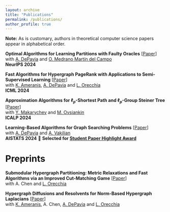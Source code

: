 ```yaml
---
layout: archive
title: "Publications"
permalink: /publications/
author_profile: true
---
```


**Note:** As is customary, authors in theoretical computer science papers appear in alphabetical order.

**Optimal Algorithms for Learning Partitions with Faulty Oracles** [[Paper](https://openreview.net/attachment?id=ygDl8q02gA&name=pdf)]<br>
with [A. DePavia](https://cam.uchicago.edu/people/profile/adela-depavia/) and [O. Medrano Martín del Campo](https://mathematics.uchicago.edu/people/profile/olga-medrano-martin-del-campo/)<br>
**NeurIPS 2024**

**Fast Algorithms for Hypergraph PageRank with Applications to Semi-Supervised Learning** [[Paper](https://openreview.net/pdf?id=sfQH4JJ4We)]<br>
with  [K. Ameranis](https://people.cs.uchicago.edu/~kameranis/), [A. DePavia](https://cam.uchicago.edu/people/profile/adela-depavia/) and [L. Orecchia](https://orecchia.net)<br>
**ICML 2024**

**Approximation Algorithms for $\ell_p$-Shortest Path and $\ell_p$-Group Steiner Tree** [[Paper](http://arxiv.org/abs/2404.17669)]<br> 
with [Y. Makarychev](https://home.ttic.edu/~yury) and [M. Ovsiankin](https://maxov.org)<br>
**ICALP 2024**

**Learning-Based Algorithms for Graph Searching Problems** [[Paper](https://arxiv.org/abs/2402.17736)]<br>
with [A. DePavia](https://cam.uchicago.edu/people/profile/adela-depavia/) and [A. Vakilian](https://www.mit.edu/~vakilian)<br>
**AISTATS 2024** 🥇 **Selected for [Student Paper Highlight Award](https://virtual.aistats.org/virtual/2024/awards_detail)**<br>

# Preprints

**Submodular Hypergraph Partitioning: Metric Relaxations and Fast Algorithms via an Improved Cut-Matching Game** [[Paper](https://arxiv.org/abs/2301.08920)]<br>
with A. Chen and [L. Orecchia](https://orecchia.net)

**Hypergraph Diffusions and Resolvents for Norm-Based Hypergraph Laplacians** [[Paper](https://arxiv.org/abs/2307.11042)]<br>
with [K. Ameranis](https://people.cs.uchicago.edu/~kameranis/), A. Chen, [A. DePavia](https://cam.uchicago.edu/people/profile/adela-depavia/) and [L. Orecchia](https://orecchia.net/)

